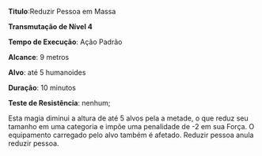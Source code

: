 **Titulo**:Reduzir Pessoa em Massa

**Transmutação de Nível 4**

**Tempo de Execução**: Ação Padrão

**Alcance**: 9 metros

**Alvo**: até 5 humanoides

**Duração**: 10 minutos

**Teste de Resistência**: nenhum;

Esta magia diminui a altura de até 5 alvos pela a metade, o que reduz seu tamanho em uma categoria e impõe uma penalidade de -2 em sua Força. O equipamento carregado pelo alvo também é afetado.
Reduzir pessoa anula reduzir pessoa.